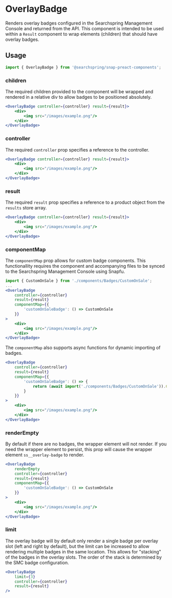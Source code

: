 # OverlayBadge

Renders overlay badges configured in the Searchspring Management Console and returned from the API. This component is intended to be used within a `Result` component to wrap elements (children) that should have overlay badges.

## Usage
```jsx
import { OverlayBadge } from '@searchspring/snap-preact-components';
```

### children
The required children provided to the component will be wrapped and rendered in a relative div to allow badges to be positioned absolutely. 

```jsx
<OverlayBadge controller={controller} result={result}>
    <div>
        <img src="/images/example.png"/>
    </div>
</OverlayBadge>
```

### controller
The required `controller` prop specifies a reference to the controller.

```jsx
<OverlayBadge controller={controller} result={result}>
    <div>
        <img src="/images/example.png"/>
    </div>
</OverlayBadge>
```

### result
The required `result` prop specifies a reference to a product object from the `results` store array.

```jsx
<OverlayBadge controller={controller} result={result}>
    <div>
        <img src="/images/example.png"/>
    </div>
</OverlayBadge>
```

### componentMap
The `componentMap` prop allows for custom badge components. This functionallity requires the component and accompanying files to be synced to the Searchspring Management Console using Snapfu.

```jsx
import { CustomOnSale } from './components/Badges/CustomOnSale';
...
<OverlayBadge 
    controller={controller} 
    result={result}
    componentMap={{
        'customOnSaleBadge': () => CustomOnSale
    }}
>
    <div>
        <img src="/images/example.png"/>
    </div>
</OverlayBadge>
```

The `componentMap` also supports async functions for dynamic importing of badges.

```jsx
<OverlayBadge 
    controller={controller} 
    result={result}
    componentMap={{
        'customOnSaleBadge': () => {
            return (await import('./components/Badges/CustomOnSale')).CustomOnSale;
        }
    }}
>
    <div>
        <img src="/images/example.png"/>
    </div>
</OverlayBadge>
```

### renderEmpty
By default if there are no badges, the wrapper element will not render. If you need the wrapper element to persist, this prop will cause the wrapper element `ss__overlay-badge` to render.

```jsx
<OverlayBadge
    renderEmpty
    controller={controller}
    result={result}
    componentMap={{
        'customOnSaleBadge': () => CustomOnSale
    }}
>
    <div>
        <img src="/images/example.png"/>
    </div>
</OverlayBadge>
```

### limit
The overlay badge will by default only render a single badge per overlay slot (left and right by default), but the limit can be increased to allow rendering multiple badges in the same location. This allows for "stacking" of the badges in the overlay slots. The order of the stack is determined by the SMC badge configuration.

```jsx
<OverlayBadge
    limit={3}
    controller={controller}
    result={result}
/>
```
